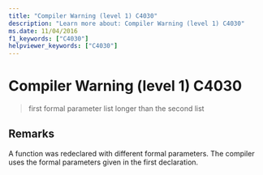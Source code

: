 ```yaml
---
title: "Compiler Warning (level 1) C4030"
description: "Learn more about: Compiler Warning (level 1) C4030"
ms.date: 11/04/2016
f1_keywords: ["C4030"]
helpviewer_keywords: ["C4030"]
---
```

# Compiler Warning (level 1) C4030

> first formal parameter list longer than the second list

## Remarks

A function was redeclared with different formal parameters. The compiler uses the formal parameters given in the first declaration.
